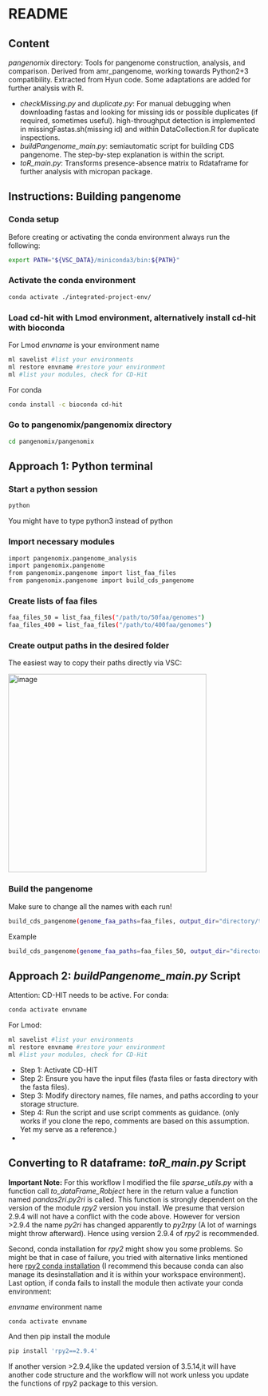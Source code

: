 # README
## Content
*pangenomix* directory: Tools for pangenome construction, analysis, and comparison. Derived from amr_pangenome, working towards Python2+3 compatibility.
Extracted from Hyun code. Some adaptations are added for further analysis with R.
- *checkMissing.py* and *duplicate.py*: For manual debugging when downloading fastas and looking for missing ids or possible duplicates (if required, sometimes useful). high-throughput detection is implemented in missingFastas.sh(missing id) and within DataCollection.R for duplicate inspections.
- *buildPangenome_main.py*: semiautomatic script for building CDS pangenome. The step-by-step explanation is within the script.
- *toR_main.py*: Transforms presence-absence matrix to Rdataframe for further analysis with micropan package.


## Instructions: Building pangenome

### Conda setup

Before creating or activating the conda environment always run the following:

```bash
export PATH="${VSC_DATA}/miniconda3/bin:${PATH}" 
```

### Activate the conda environment

```bash
conda activate ./integrated-project-env/ 
```

### Load cd-hit with Lmod environment, alternatively install cd-hit with bioconda 
For Lmod
*envname* is your environment name
 ```bash
ml savelist #list your environments
ml restore envname #restore your environment
ml #list your modules, check for CD-Hit
 ```

For conda

```bash
conda install -c bioconda cd-hit
```

### Go to pangenomix/pangenomix directory

```bash
cd pangenomix/pangenomix
```

## Approach 1: Python terminal

### Start a python session

```bash
python
```
You might have to type python3 instead of python

### Import necessary modules

```bash
import pangenomix.pangenome_analysis
import pangenomix.pangenome
from pangenomix.pangenome import list_faa_files
from pangenomix.pangenome import build_cds_pangenome
```

### Create lists of faa files 

```bash
faa_files_50 = list_faa_files("/path/to/50faa/genomes")
faa_files_400 = list_faa_files("/path/to/400faa/genomes")
```
### Create output paths in the desired folder

The easiest way to copy their paths directly via VSC:

<img width="397" alt="image" src="https://github.com/AnnaLew/pangenomix/assets/57362758/72fb102b-bacc-4620-b711-0e7b96fef652">

### Build the pangenome

Make sure to change all the names with each run!

```bash
build_cds_pangenome(genome_faa_paths=faa_files, output_dir="directory/to/cd-hit-output", name="name_of_output")
```

Example

```bash
build_cds_pangenome(genome_faa_paths=faa_files_50, output_dir="directory/to/cd-hit-output/50_bactero_cdhit", name="50bactero")
```
## Approach 2: *buildPangenome_main.py* Script 
Attention: CD-HIT needs to be active.
For conda:
```bash
conda activate envname
```
For Lmod:
```bash
ml savelist #list your environments
ml restore envname #restore your environment
ml #list your modules, check for CD-Hit
```
- Step 1: Activate CD-HIT
- Step 2: Ensure you have the input files (fasta files or fasta directory with the fasta files).
- Step 3: Modify directory names, file names, and paths according to your storage structure.
- Step 4: Run the script and use script comments as guidance. (only works if you clone the repo, comments are based on this assumption. Yet my serve as a reference.)
- 
## Converting to R dataframe: *toR_main.py* Script
**Important Note:** For this workflow I modified the file *sparse_utils.py* with a function call *to_dataFrame_Robject* here in the return value a function named *pandas2ri.py2ri*
is called. This function is strongly dependent on the version of the module *rpy2* version you install. We presume that version 2.9.4 will not have a conflict with the code above. However for version >2.9.4 the name *py2ri* has changed apparently to *py2rpy* (A lot of warnings might throw afterward). Hence using version 2.9.4 of *rpy2* is recommended.

Second, conda installation for *rpy2* might show you some problems. So might be that in case of failure, you tried with alternative links mentioned here [rpy2 conda installation](https://anaconda.org/conda-forge/rpy2) (I recommend this because conda can also manage its desinstallation and it is within your workspace environment). Last option, if conda fails to install the module then activate your conda environment:

*envname* environment name
```bash
conda activate envname 
```
And then pip install the module
```python
pip install 'rpy2==2.9.4'
```
If another version >2.9.4,like the updated version of 3.5.14,it will have another code structure and the workflow will not work unless you update the functions of rpy2 package to this version.

